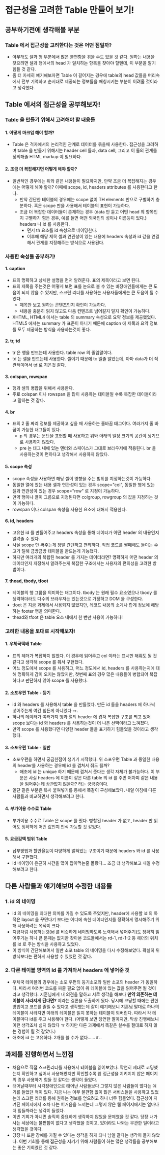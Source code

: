 # 접근성을 고려한 Table 만들어 보기!

## 공부하기전에 생각해볼 부분

### Table 에서 접근성을 고려한다는 것은 어떤 점일까?

- 아무래도 셀과 행 부분에서 많은 불편함을 겪을 수도 있을 것 같다. 원하는 내용을 찾으려면 셀과 행에서의 head 가 일치하는 항목을 찾아야 할텐데, 이 부분을 알기 힘들 것 같다.
- 좀 더 자세히 얘기해보자면 Table 이 길어지는 경우에 table의 head 값들을 머리속에서 전부 기억하고 순서대로 제공되는 정보들을 매칭시키는 부분이 어려울 것이라고 생각했다.

## Table 에서의 접근성을 공부해보자!

### Table 을 만들기 위해서 고려해야 할 내용들

#### 1. 어떻게 마크업 해야 할까?

- Table 은 격자에서의 논리적인 관계로 데이터를 묶을때 사용한다. 접근성을 고려하며 table 을 만들기 위해서는 header cell 들과, data cell, 그리고 이 둘의 관계를 정의해줄 HTML markup 이 필요하다.

#### 2. 조금 더 복잡해지면 어떻게 해야 할까?

- 일반적인 경우에는 위와 같은 내용들이 필요하지만, 만약 조금 더 복잡해지는 경우에는 어떻게 해야 할까? 이때에 scope, id, headers attributes 를 사용한다고 한다.
  - 만약 간단한 테이블의 경우에는 scope 없이 TH elements 만으로 구별하기 충분하다. 혹은 scope 만을 사용해서 테이블의 표현이 가능하다.
  - 조금 더 복잡한 데이터들이 존재하는 경우 (data 만 듣고 어떤 head 의 항목인지 구별하기 힘든 경우, 예를 들면 어떤 외국인의 성이나 이름등이 있다.) headers 나 id 를 사용한다.
    - 먼저 th 요소를 id 속성으로 네이밍한다.
    - 이후에 해당 제목 셀과 연관성이 있는 내용에 headers 속성과 id 값을 연결해서 관계를 지정해주는 방식으로 사용된다.

### 사용한 속성들 공부하기!

#### 1. caption

- 표의 명확하고 상세한 설명을 먼저 알려준다. 표의 제목이라고 보면 된다.
- 표의 제목을 주는것은 어떻게 보면 표를 눈으로 볼 수 있는 비장애인들에게는 큰 도움이 되지 않을 수 있지만, 스크린 리더를 사용하는 사용자들에게는 큰 도움이 될 수 있다.
  - 제목만 보고 원하는 콘텐츠인지 확인이 가능하다.
  - 내용을 충분히 읽지 않고도 다음 컨텐츠로 넘어갈지 말지 확인이 가능하다.
- XHTML, HTML4 에서는 table 의 summary 속성으로 요약 정보를 제공했었다. HTML5 에서는 summary 가 표준이 아니기 때문에 caption 에 제목과 요약 정보를 모두 제공하는 방식을 사용하는것이 좋다.

#### 2. tr, td

- tr 은 행을 만드는데 사용한다. table row 의 줄임말이다.
- td 는 셀을 만드는데 사용한다. 셀이기 때문에 tc 일줄 알았는데, 아마 data가 더 직관적이어서 td 로 지은것 같다.

#### 3. colspan, rowspan

- 행과 셀의 병합을 위해서 사용한다.
- 주로 colspan 이나 rowspan 을 많이 사용하는 테이블일 수록 복잡한 테이블이라고 말하는 것 같다.

#### 4. br

- 표의 2 줄 짜리 정보를 제공하고 싶을 때 사용하는 줄바꿈 태그이다. 여러가지 줄 바꿈이 가능한 태그들이 있다.
  - p 의 경우는 문단을 표현할 때 사용하고 위와 아래의 일정 크기의 공간이 생기므로 사용하지 않았다.
  - pre 는 태그 내에 있는 엔터와 스페이스가 그대로 브라우저에 적용된다. br 을 사용하는것이 편하다고 생각해서 사용하지 않았다.

#### 5. scope 속성

- scope 속성을 사용하면 해당 셀이 영향을 주는 범위를 지정하는것이 가능하다.
- 동일한 열에 있는 내용 셀과 연관성이 있는 경우 scope="col", 동일한 행에 있는 셀과 연관성이 있는 경우 scope="row" 로 지정이 가능하다.
- 만약 행이나 열이 그룹으로 지정된다면 colgroup, rowgroup 의 값을 지정하는 것이 가능하다.
- rowspan 이나 colspan 속성을 사용한 요소에 대해서 적용한다.

#### 6. id, headers

- 고유한 id 를 만들어주고 headers 속성을 통해 데이터가 어떤 header 의 내용인지 알려줄 수 있다.
- 사실 scope 만 써주는게 정말 간단하고 편리하다. 직접 코드를 짤때에도 들이는 수고가 덜해 금방금방 테이블을 만드는게 가능했다.
- 하지만 여러개의 복합된 header 를 가지는 데이터라면? 명확하게 어떤 header 의 데이터인지 지정해서 알려주는게 복잡한 구조에서는 사용자의 편의성을 고려한 방법이다.

#### 7. thead, tbody, tfoot

- 테이블의 행 그룹을 의미하는 태그이다. tbody 는 원래 필수 요소였으나 tbody 를 생략하더라도 다수의 브라우저는 있는것으로 가정하고 DOM 을 구성한다.
- tfoot 은 지금 과제에서 사용되지 않았지만, 레코드 내용의 소계나 합계 정보에 해당하는 footer 행을 의미한다.
- thead와 tfoot 은 table 요소 내에서 한 번만 사용이 가능하다!

### 고려한 내용을 토대로 시작해보자!

#### 1. 우체국택배 Table

- 표의 헤더가 복잡하지 않았다. 이 경우에 읽어주고 col 이라는 표시만 해줘도 될 것 같다고 생각해 scope 를 줘서 구현했다.
- 어느 정도에서 scope 를 사용하고, 어느 정도에서 id, headers 를 사용하는지에 대해 명확하게 감이 오지는 않았지만, 첫번째 표의 경우 많은 내용들이 병합되어 복잡하다고 판단하지 않아 scope 를 사용했다.

#### 2. 소포우편 Table - 등기

- id 와 headers 를 사용해서 table 을 만들었다. 만든 id 들을 headers 에 하나씩 넣어주는게 여간 힘든게 아니었다 ㅠ.
- 하나의 데이터가 여러가지 행과 열의 header 에 겹쳐 복잡한 구조를 띄고 있어 scope 보다는 id 와 headers 를 사용하는것이 더 나은 선택이라고 느껴졌다.
- 만약 scope 를 사용했다면 다양한 header 들을 표기하기 힘들었을 것이라고 생각했다.

#### 3. 소포우편 Table - 일반

- 소포우편을 하면서 궁금한점이 생기기 시작했다. 위 소포우편 Table 과 동일한 내용의 header를 사용하는 경우에 id 를 겹쳐서 줘도 될까?
  - 애초에 id 는 unique 하기 때문에 겹쳐서 준다는 생각 자체가 불가능하다. 이 부분은 사실 headers 에 이름이 같은 다른 table 의 id 를 주면 어차피 같은 내용을 읽어주는데 상관없지 않을까? 라는 궁금증이다.
- 일단 같은 부분은 복사 붙여넣기를 통해서 똑같이 구성해보았다. 내일 아침에 다른 사람들과 비교하면서 생각해보려고 한다.

#### 4. 부가이용 수수료 Table

- 부가이용 수수료 Table 은 scope 를 줬다. 병합된 header 가 없고, header 만 읽어도 정확하게 어떤 값인지 인식 가능할 것 같았다.

#### 5. 요금감액 범위 Table

- 납부방법과 할인율등이 다양하게 얽혀있는 구조이기 때문에 headers 와 id 를 사용해서 구현했다.
- id 네이밍이 은근히 시간을 많이 잡아먹는줄 몰랐다... 조금 더 생각해보고 내일 수정해보려고 한다.

## 다른 사람들과 얘기해보며 수정한 내용들

### 1. id 의 네이밍

- id 의 네이밍을 최대한 의미를 가질 수 있도록 주었지만, header에 사용할 id 의 목적은 layout 을 꾸민다기 보다는 어디에 속한 데이터인지를 정확하게 명시해주기 위해 사용하려는 목적이 크다.
- 지금처럼 사용하는것(id 를 비슷하게 네이밍하도록 노력해서 넣어주기)도 정확히 읽어주기는 하니 큰 문제는 없지만 찾아본 코드들에서는 rd-1, rd-1-2 등 헤더의 위치를 id 로 주는 방식을 사용하고 있었다.
- 이 방식이 간단해보여서 일반 소포 table 의 네이밍을 다시 수정해보았다. 확실히 위 방식보다는 편하게 사용할 수 있었던 것 같다.

### 2. 다른 테이블 영역의 id 를 가져와서 headers 에 넣어준 것

- 우체국 테이블의 경우에는 소포 우편의 등기소포와 일반 소포의 header 가 동일하다. 따라서 여러번 코드를 짜줄 필요 없이 위 테이블에 있는 값을 읽어주면 될 것이라고 생각했다. 지훈님에게 내 의견을 말하고 서로 생각을 해보다 **만약 의존하는 테이블이 사라지게 된다면?** 이라는 결론을 도출하게 됬다. 당시에 코딩할 때에는 편한 방법이고 코드를 줄일 수 있다고 생각했는데 같이 얘기해보니 지훈님 말대로 하나의 테이블이 사라지면 아래의 테이블은 읽지 못하는 테이블이 되버린다. 따라서 각 테이블마다 id를 주고 사용해야 한다. (어떻게 보면 당연한 말이지만, 막상 진행해보니 이런 생각조차 쉽지 않았다 ㅠ 하지만 다른 과제에서 똑같은 실수를 절대로 하지 않는 경험이 될 것 같았다.)
- 애초에 id 는 고유하다. 2개를 쓸 수가 없다......ㅎ..

## 과제를 진행하면서 느낀점

- 처음으로 직접 스크린리더를 사용해서 테이블을 읽어보았다. 막연히 제대로 코딩했는지 확인하고 싶어서 사용해봤지만 확인할수록 웹 접근성을 지켜지지 않은 페이지의 경우 사용하기 힘들 것 같다는 생각이 들었다.
- 태어날때부터 시각장애인으로 태어난 사람들보다 그렇지 않은 사람들이 많다는 얘기를 들었던 적이 있다. 지금 나는 아무 불편함 없이 많은 서비스들을 사용하고 있었는데 스크린 리더를 통해 원하는 정보를 얻으려고 하니 너무 힘들었다. 접근성이 지켜진 페이지에서 조차 나는 버거움을 느끼는데 그렇지 않은 웹 페이지에서는 얼마나 더 힘들까라는 생각이 들었다.
- 이번 기회가 아니면 솔직히 중요하게 생각하지 않았을 문제였을 것 같다. 당장 내가 사는 세상에는 불편함이 없다고 생각했을 것이고, 있더라도 나와는 무관한 일이라고 생각했을 것이다.
- 당장 나 또한 장애를 가질 수 있다는 생각을 하게 되니 남일 같다는 생각이 들지 않았다. 이번 기회를 통해 접근성을 지키기 위해 사람들이 하는 많은 생각들을 공부해보는 좋은 기회였던 것 같다.
